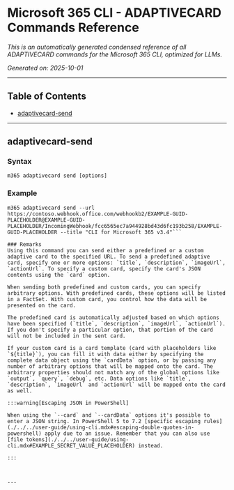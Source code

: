 <!-- DISCLAIMER: All secrets, passwords, and sensitive values in this document are examples only and not real credentials. -->
# Microsoft 365 CLI - ADAPTIVECARD Commands Reference

*This is an automatically generated condensed reference of all ADAPTIVECARD commands for the Microsoft 365 CLI, optimized for LLMs.*

*Generated on: 2025-10-01*

---

## Table of Contents

- [adaptivecard-send](#adaptivecard-send)

---

## adaptivecard-send

### Syntax
```
m365 adaptivecard send [options]
```

### Example
```
m365 adaptivecard send --url https://contoso.webhook.office.com/webhookb2/EXAMPLE-GUID-PLACEHOLDER@EXAMPLE-GUID-PLACEHOLDER/IncomingWebhook/fcc6565ec7a944928bd43d6fc193b258/EXAMPLE-GUID-PLACEHOLDER --title "CLI for Microsoft 365 v3.4"```

### Remarks
Using this command you can send either a predefined or a custom adaptive card to the specified URL. To send a predefined adaptive card, specify one or more options: `title`, `description`, `imageUrl`, `actionUrl`. To specify a custom card, specify the card's JSON contents using the `card` option.

When sending both predefined and custom cards, you can specify arbitrary options. With predefined cards, these options will be listed in a FactSet. With custom card, you control how the data will be presented on the card.

The predefined card is automatically adjusted based on which options have been specified (`title`, `description`, `imageUrl`, `actionUrl`). If you don't specify a particular option, that portion of the card will not be included in the sent card.

If your custom card is a card template (card with placeholders like `${title}`), you can fill it with data either by specifying the complete data object using the `cardData` option, or by passing any number of arbitrary options that will be mapped onto the card. The arbitrary properties should not match any of the global options like `output`, `query`, `debug`, etc. Data options like `title`, `description`, `imageUrl` and `actionUrl` will be mapped onto the card as well.

:::warning[Escaping JSON in PowerShell]

When using the `--card` and `--cardData` options it's possible to enter a JSON string. In PowerShell 5 to 7.2 [specific escaping rules](./../../user-guide/using-cli.mdx#escaping-double-quotes-in-powershell) apply due to an issue. Remember that you can also use [file tokens](./../../user-guide/using-cli.mdx#EXAMPLE_SECRET_VALUE_PLACEHOLDER) instead.

:::



---
